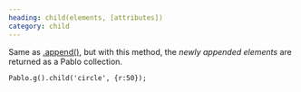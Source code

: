 ```yaml
--- 
heading: child(elements, [attributes])
category: child
---
```


Same as [.append()][append], but with this method, the _newly appended elements_ are returned as a Pablo collection.

    Pablo.g().child('circle', {r:50});

[append]: /api/append/